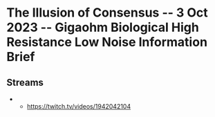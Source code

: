 # The Illusion of Consensus -- 3 Oct 2023 -- Gigaohm Biological High Resistance Low Noise Information Brief

## Streams
- - https://twitch.tv/videos/1942042104

